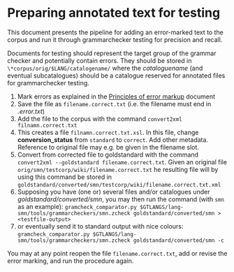 # Preparing annotated text for testing

This document presents the pipeline for adding an error-marked text to the corpus and run it through grammarchecker testing for  precision and recall.

Documents for testing should represent the target group of the grammar checker and potentially contain errors. They should be stored in `\*corpus/orig/$LANG/catalogename/`
where the *cataloguename* (and eventual subcatalogues) should be a catalogue reserved for annotated files for grammarchecker testing.

1. Mark errors as explained in the [Principles of error markup](../spelling/testdoc/error-markup.html) document
1. Save the file as `filename.correct.txt` (i.e. the filename must end in *.error.txt*)
1. Add the file to the corpus with the command `convert2xml filnamn.correct.txt`
1. This creates a file `filnamn.correct.txt.xsl`. In this file, change **conversion_status** from `standard` to `correct`. Add other metadata. Reference to original file may e.g. be given in the filename slot.
1. Convert from corrected file to goldstandard with the command `convert2xml --goldstandard filename.correct.txt`. Given an original file `orig/smn/testcorp/wiki/filename.correct.txt` he resulting file will by using this command be stored in `goldstandard/converted/smn/testcorp/wiki/filename.correct.txt.xml`
1. Supposing you have (one or) several files and/or catalogues under *goldstandard/converted/smn*, you may then run the command (with `smn` as an example):
`gramcheck_comparator.py $GTLANGS/lang-smn/tools/grammarcheckers/smn.zcheck goldstandard/converted/smn > <testfile-output> `
1. or eventually send it to standard output with nice colours: 
`gramcheck_comparator.py $GTLANGS/lang-smn/tools/grammarcheckers/smn.zcheck goldstandard/converted/smn -c`

You may at any point reopen the file `filename.correct.txt`, add or revise the error marking, and run the procedure again.






